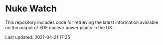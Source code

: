# Nuke Watch

This repository includes code for retrieving the latest information available on the output of EDF nuclear power plants in the UK.

Last updated: 2021-04-21 17:35